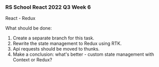 ### RS School React 2022 Q3 Week 6

React - Redux

What should be done:

1. Create a separate branch for this task.
2. Rewrite the state management to Redux using RTK.
3. Api requests should be moved to thunks.
4. Make a conclusion: what's better - custom state management with Context or Redux?
